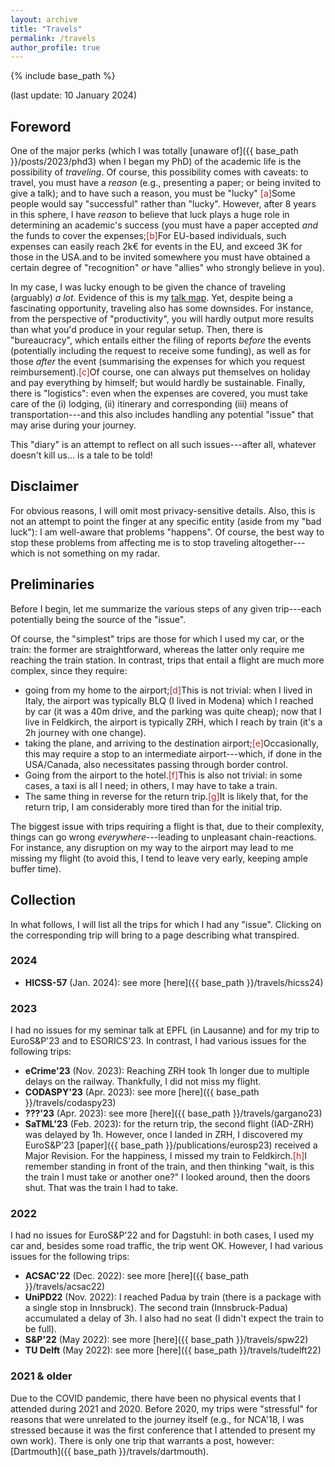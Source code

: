```yaml
---
layout: archive
title: "Travels"
permalink: /travels
author_profile: true
---
```


{% include base_path %}

(last update: 10 January 2024) 

## Foreword

One of the major perks (which I was totally [unaware of]({{ base_path }}/posts/2023/phd3) when I began my PhD) of the academic life is the possibility of _traveling_. Of course, this possibility comes with caveats: to travel, you must have a _reason_ (e.g., presenting a paper; or being invited to give a talk); and to have such a reason, you must be "lucky" <span class="footnote"><a style="color:firebrick">[a]</a><span class="footnote_content">Some people would say "successful" rather than "lucky". However, after 8 years in this sphere, I have _reason_ to believe that luck plays a huge role in determining an academic's success</span></span> (you must have a paper accepted _and_ the funds to cover the expenses;<span class="footnote"><a style="color:firebrick">[b]</a><span class="footnote_content">For EU-based individuals, such expenses can easily reach 2k€ for events in the EU, and exceed 3K for those in the USA.</span></span>and to be invited somewhere you must have obtained a certain degree of "recognition" _or_ have "allies" who strongly believe in you).

In my case, I was lucky enough to be given the chance of traveling (arguably) _a lot_. Evidence of this is my [talk map](https://www.giovanniapruzzese.com/talkmap.html). Yet, despite being a fascinating opportunity, traveling also has some downsides. For instance, from the perspective of "productivity", you will hardly output more results than what you'd produce in your regular setup. Then, there is "bureaucracy", which entails either the filing of reports _before_ the events (potentially including the request to receive some funding), as well as for those _after_ the event (summarising the expenses for which you request reimbursement).<span class="footnote"><a style="color:firebrick">[c]</a><span class="footnote_content">Of course, one can always put themselves on holiday and pay everything by himself; but would hardly be sustainable.</span></span> Finally, there is "logistics": even when the expenses are covered, you must take care of the (i) lodging, (ii) itinerary and corresponding (iii) means of transportation---and this also includes handling any potential "issue" that may arise during your journey.

This "diary" is an attempt to reflect on all such issues---after all, whatever doesn't kill us... is a tale to be told!

## Disclaimer

For obvious reasons, I will omit most privacy-sensitive details. Also, this is not an attempt to point the finger at any specific entity (aside from my "bad luck"): I am well-aware that problems "happens". Of course, the best way to stop these problems from affecting me is to stop traveling altogether---which is not something on my radar.

## Preliminaries

Before I begin, let me summarize the various steps of any given trip---each potentially being the source of the "issue".

Of course, the "simplest" trips are those for which I used my car, or the train: the former are straightforward, whereas the latter only require me reaching the train station. In contrast, trips that entail a flight are much more complex, since they require: 

* going from my home to the airport;<span class="footnote"><a style="color:firebrick">[d]</a><span class="footnote_content">This is not trivial: when I lived in Italy, the airport was typically BLQ (I lived in Modena) which I reached by car (it was a 40m drive, and the parking was quite cheap); now that I live in Feldkirch, the airport is typically ZRH, which I reach by train (it's a 2h journey with one change).</span></span> 
* taking the plane, and arriving to the destination airport;<span class="footnote"><a style="color:firebrick">[e]</a><span class="footnote_content">Occasionally, this may require a stop to an intermediate airport---which, if done in the USA/Canada, also necessitates passing through border control.</span></span>
* Going from the airport to the hotel.<span class="footnote"><a style="color:firebrick">[f]</a><span class="footnote_content">This is also not trivial: in some cases, a taxi is all I need; in others, I may have to take a train.</span></span>
* The same thing in reverse for the return trip.<span class="footnote"><a style="color:firebrick">[g]</a><span class="footnote_content">It is likely that, for the return trip, I am considerably more tired than for the initial trip.</span></span>

The biggest issue with trips requiring a flight is that, due to their complexity, things can go wrong _everywhere_---leading to unpleasant chain-reactions. For instance, any disruption on my way to the airport may lead to me missing my flight (to avoid this, I tend to leave very early, keeping ample buffer time).

## Collection

In what follows, I will list all the trips for which I had any "issue". Clicking on the corresponding trip will bring to a page describing what transpired.

### 2024

* **HICSS-57** (Jan. 2024): see more [here]({{ base_path }}/travels/hicss24)

### 2023

I had no issues for my seminar talk at EPFL (in Lausanne) and for my trip to EuroS&P'23 and to ESORICS'23. In contrast, I had various issues for the following trips:

* **eCrime'23** (Nov. 2023): Reaching ZRH took 1h longer due to multiple delays on the railway. Thankfully, I did not miss my flight.
* **CODASPY'23** (Apr. 2023): see more [here]({{ base_path }}/travels/codaspy23)
* **???'23** (Apr. 2023): see more [here]({{ base_path }}/travels/gargano23)
* **SaTML'23** (Feb. 2023): for the return trip, the second flight (IAD-ZRH) was delayed by 1h. However, once I landed in ZRH, I discovered my EuroS&P'23 [paper]({{ base_path }}/publications/eurosp23) received a Major Revision. For the happiness, I missed my train to Feldkirch.<span class="footnote"><a style="color:firebrick">[h]</a><span class="footnote_content">I remember standing in front of the train, and then thinking "wait, is this the train I must take or another one?" I looked around, then the doors shut. That was the train I had to take.</span></span>

### 2022

I had no issues for EuroS&P'22 and for Dagstuhl: in both cases, I used my car and, besides some road traffic, the trip went OK. However, I had various issues for the following trips:

* **ACSAC'22** (Dec. 2022): see more [here]({{ base_path }}/travels/acsac22) 
* **UniPD22** (Nov. 2022): I reached Padua by train (there is a package with a single stop in Innsbruck). The second train (Innsbruck-Padua) accumulated a delay of 3h. I also had no seat (I didn't expect the train to be full).
* **S&P'22** (May 2022): see more [here]({{ base_path }}/travels/spw22)
* **TU Delft** (May 2022): see more [here]({{ base_path }}/travels/tudelft22)

### 2021 & older

Due to the COVID pandemic, there have been no physical events that I attended during 2021 and 2020. Before 2020, my trips were "stressful" for reasons that were unrelated to the journey itself (e.g., for NCA'18, I was stressed because it was the first conference that I attended to present my own work). There is only one trip that warrants a post, however: [Dartmouth]({{ base_path }}/travels/dartmouth).
